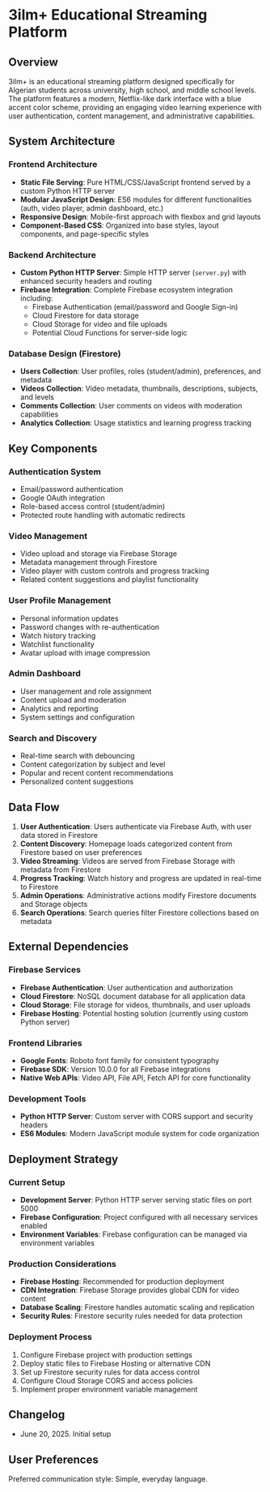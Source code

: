 # 3ilm+ Educational Streaming Platform

## Overview

3ilm+ is an educational streaming platform designed specifically for Algerian students across university, high school, and middle school levels. The platform features a modern, Netflix-like dark interface with a blue accent color scheme, providing an engaging video learning experience with user authentication, content management, and administrative capabilities.

## System Architecture

### Frontend Architecture
- **Static File Serving**: Pure HTML/CSS/JavaScript frontend served by a custom Python HTTP server
- **Modular JavaScript Design**: ES6 modules for different functionalities (auth, video player, admin dashboard, etc.)
- **Responsive Design**: Mobile-first approach with flexbox and grid layouts
- **Component-Based CSS**: Organized into base styles, layout components, and page-specific styles

### Backend Architecture
- **Custom Python HTTP Server**: Simple HTTP server (`server.py`) with enhanced security headers and routing
- **Firebase Integration**: Complete Firebase ecosystem integration including:
  - Firebase Authentication (email/password and Google Sign-in)
  - Cloud Firestore for data storage
  - Cloud Storage for video and file uploads
  - Potential Cloud Functions for server-side logic

### Database Design (Firestore)
- **Users Collection**: User profiles, roles (student/admin), preferences, and metadata
- **Videos Collection**: Video metadata, thumbnails, descriptions, subjects, and levels
- **Comments Collection**: User comments on videos with moderation capabilities
- **Analytics Collection**: Usage statistics and learning progress tracking

## Key Components

### Authentication System
- Email/password authentication
- Google OAuth integration
- Role-based access control (student/admin)
- Protected route handling with automatic redirects

### Video Management
- Video upload and storage via Firebase Storage
- Metadata management through Firestore
- Video player with custom controls and progress tracking
- Related content suggestions and playlist functionality

### User Profile Management
- Personal information updates
- Password changes with re-authentication
- Watch history tracking
- Watchlist functionality
- Avatar upload with image compression

### Admin Dashboard
- User management and role assignment
- Content upload and moderation
- Analytics and reporting
- System settings and configuration

### Search and Discovery
- Real-time search with debouncing
- Content categorization by subject and level
- Popular and recent content recommendations
- Personalized content suggestions

## Data Flow

1. **User Authentication**: Users authenticate via Firebase Auth, with user data stored in Firestore
2. **Content Discovery**: Homepage loads categorized content from Firestore based on user preferences
3. **Video Streaming**: Videos are served from Firebase Storage with metadata from Firestore
4. **Progress Tracking**: Watch history and progress are updated in real-time to Firestore
5. **Admin Operations**: Administrative actions modify Firestore documents and Storage objects
6. **Search Operations**: Search queries filter Firestore collections based on metadata

## External Dependencies

### Firebase Services
- **Firebase Authentication**: User authentication and authorization
- **Cloud Firestore**: NoSQL document database for all application data
- **Cloud Storage**: File storage for videos, thumbnails, and user uploads
- **Firebase Hosting**: Potential hosting solution (currently using custom Python server)

### Frontend Libraries
- **Google Fonts**: Roboto font family for consistent typography
- **Firebase SDK**: Version 10.0.0 for all Firebase integrations
- **Native Web APIs**: Video API, File API, Fetch API for core functionality

### Development Tools
- **Python HTTP Server**: Custom server with CORS support and security headers
- **ES6 Modules**: Modern JavaScript module system for code organization

## Deployment Strategy

### Current Setup
- **Development Server**: Python HTTP server serving static files on port 5000
- **Firebase Configuration**: Project configured with all necessary services enabled
- **Environment Variables**: Firebase configuration can be managed via environment variables

### Production Considerations
- **Firebase Hosting**: Recommended for production deployment
- **CDN Integration**: Firebase Storage provides global CDN for video content
- **Database Scaling**: Firestore handles automatic scaling and replication
- **Security Rules**: Firestore security rules needed for data protection

### Deployment Process
1. Configure Firebase project with production settings
2. Deploy static files to Firebase Hosting or alternative CDN
3. Set up Firestore security rules for data access control
4. Configure Cloud Storage CORS and access policies
5. Implement proper environment variable management

## Changelog
- June 20, 2025. Initial setup

## User Preferences

Preferred communication style: Simple, everyday language.